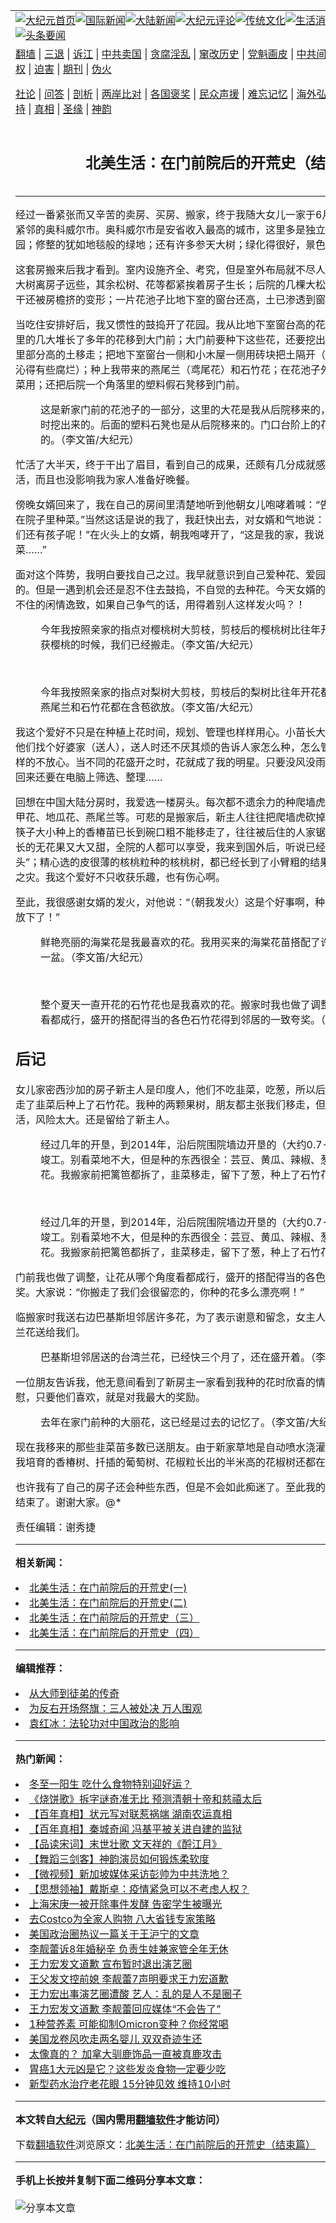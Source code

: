 <a name="1" id="1" target="_blank"></a><span id="1"></span>
<table align=center border="0"><tr><td colspan="2" VALIGN=TOP><a href="https://github.com/ykcpbx327/djy/blob/master/gb/nf1351518.md#1"><img src="https://raw.githubusercontent.com/ykcpbx327/www/master/t/djy/1.jpg" title="大纪元首页" alt="大纪元首页"></a><a href="https://github.com/ykcpbx327/djy/blob/master/gb/n24hr.md#1"><img src="https://raw.githubusercontent.com/ykcpbx327/www/master/t/djy/3.jpg" title="国际新闻" alt="国际新闻"></a><a href="https://github.com/ykcpbx327/djy/blob/master/gb/nsc413.md#1"><img src="https://raw.githubusercontent.com/ykcpbx327/www/master/t/djy/4.jpg" title="大陆新闻" alt="大陆新闻"></a><a href="https://github.com/ykcpbx327/djy/blob/master/gb/news392.md#1"><img src="https://raw.githubusercontent.com/ykcpbx327/www/master/t/djy/5.jpg" title="大纪元评论" alt="大纪元评论"></a><a href="https://github.com/ykcpbx327/djy/blob/master/gb/news2007.md#1"><img src="https://raw.githubusercontent.com/ykcpbx327/www/master/t/djy/6.jpg" title="传统文化" alt="传统文化"></a><a href="https://github.com/ykcpbx327/djy/blob/master/gb/news2008.md#1"><img src="https://raw.githubusercontent.com/ykcpbx327/www/master/t/djy/7.jpg" title="生活消费" alt="生活消费"></a><a href="https://github.com/ykcpbx327/djy/blob/master/gb/ncyule.md#1"><img src="https://raw.githubusercontent.com/ykcpbx327/www/master/t/djy/8.jpg" title="娱乐休闲" alt="娱乐休闲"></a><a href="https://github.com/ykcpbx327/djy/blob/master/gb/nsc1002.md#1"><img src="https://raw.githubusercontent.com/ykcpbx327/www/master/t/djy/9.jpg" title="健康" alt="健康"></a><a href="https://github.com/ykcpbx327/djy/blob/master/gb/nf6092.md#1"><img src="https://raw.githubusercontent.com/ykcpbx327/www/master/t/djy/10a.jpg" title="独家" alt="独家"></a><a href="https://github.com/ykcpbx327/djy/blob/master/gb/nf4514.md#1"><img src="https://raw.githubusercontent.com/ykcpbx327/www/master/t/djy/12a.jpg" title="头条要闻" alt="头条要闻"></a></td></tr>
<tr><td colspan="2" VALIGN=TOP><a target="_blank" href="https://github.com/ykcpbx327/www/blob/master/README.md?zsrh#1">翻墙</a> | <a target="_blank" href="https://github.com/ykcpbx327/djy/blob/master/gb/nf5657.md#1">三退</a> | <a target="_blank" href="https://github.com/ykcpbx327/djy/blob/master/gb/nf6124.md#1">诉江</a> | <a target="_blank" href="https://github.com/ykcpbx327/djy/blob/master/gb/nf1176117.md#1">中共卖国</a> | <a target="_blank" href="https://github.com/ykcpbx327/djy/blob/master/gb/nf5773.md#1">贪腐淫乱</a> | <a target="_blank" href="https://github.com/ykcpbx327/djy/blob/master/gb/nf1176115.md#1">窜改历史</a> | <a target="_blank" href="https://github.com/ykcpbx327/djy/blob/master/gb/nf1176107.md#1">党魁画皮</a> | <a target="_blank" href="https://github.com/ykcpbx327/djy/blob/master/gb/nf1320400.md#1">中共间谍</a> | <a target="_blank" href="https://github.com/ykcpbx327/djy/blob/master/gb/nf1176114.md#1">破坏传统</a> | <a target="_blank" href="https://github.com/ykcpbx327/ntdtv/blob/master/gb/prog447_1.md#1">恶贯满盈</a> | <a target="_blank" href="https://github.com/ykcpbx327/djy/blob/master/gb/ncid278.md#1">人权</a> | <a target="_blank" href="https://github.com/ykcpbx327/djy/blob/master/gb/nf1176111.md#1">迫害</a> | <a target="_blank" href="https://gitlab.com/szzdlab/mh-qikan/blob/master/README.md#1">期刊</a> | <a target="_blank" href="https://github.com/ykcpbx327/djy/blob/master/gb/nf5562.md#1">伪火</a></p><p><a target="_blank" href="https://github.com/ykcpbx327/djy/blob/master/gb/9p.md#1">社论</a> | <a target="_blank" href="https://github.com/ykcpbx327/djy/blob/master/gb/nf4378.md#1">问答</a> | <a target="_blank" href="https://github.com/ykcpbx327/djy/blob/master/gb/nf5792.md#1">剖析</a> | <a target="_blank" href="https://github.com/ykcpbx327/djy/blob/master/gb/nf5735.md#1">两岸比对</a> | <a target="_blank" href="https://github.com/ykcpbx327/djy/blob/master/gb/nf6119.md#1">各国褒奖</a> | <a target="_blank" href="https://github.com/ykcpbx327/djy/blob/master/gb/nf6120.md#1">民众声援</a> | <a target="_blank" href="https://github.com/ykcpbx327/djy/blob/master/gb/nf1188594.md#1">难忘记忆</a> | <a target="_blank" href="https://github.com/ykcpbx327/djy/blob/master/gb/nf3180.md#1">海外弘传</a> | <a target="_blank" href="https://github.com/ykcpbx327/djy/blob/master/gb/nf5410.md#1">万人上访</a> | <a target="_blank" href="https://github.com/ykcpbx327/www/blob/master/README.md?zsrh#1">平台首页</a> | <a target="_blank" href="https://github.com/ykcpbx327/djy/blob/master/gb/nf4386.md#1">支持</a> | <a target="_blank" href="https://github.com/ykcpbx327/djy/blob/master/gb/nf4389.md#1">真相</a> | <a target="_blank" href="https://github.com/ykcpbx327/djy/blob/master/gb/nf5790.md#1">圣缘</a> | <a target="_blank" href="https://github.com/ykcpbx327/djy/blob/master/gb/nf4786.md#1">神韵</a></td></tr>
<tr><td VALIGN=TOP width="626"><h2 align=center>北美生活：在门前院后的开荒史（结束篇）</h2>

<h6></h6>
<hr>
	<p>经过一番紧张而又辛苦的卖房、买房、搬家，终于我随大女儿一家于6月6日搬到了与密西沙加市紧邻的奥科威尔市。奥科威尔市是安省收入最高的城市，这里多是独立屋，家家有漂亮的的花园；修整的犹如地毯般的绿地；还有许多参天大树；绿化得很好，景色很美。</p>
<p>这套房搬来后我才看到。室内设施齐全、考究，但是室外布局就不尽人意了。除了门前三棵参天大树离房子远些，其余松树、花等都紧挨着房子生长；后院的几棵大松树由于紧靠房间，一棵树干还被房檐挤的变形；一片花池子比地下室的窗台还高，土已渗透到窗户里。</p>
<p>当吃住安排好后，我又惯性的鼓捣开了花园。我从比地下室窗台高的花池子着手收拾。把花池子里的几大堆长了多年的花移到大门前；大门前要种下这些花，还要挖出好几块大石头；把花池子里部分高的土移走；把地下室窗台一侧和小木屋一侧用砖块把土隔开（小木屋的木头也已经被土沁得有些腐烂）；种上我带来的燕尾兰（鸢尾花）和石竹花；在花池子外侧留出了点空地，为种韭菜用；还把后院一个角落里的塑料假石凳移到门前。</p>
<figure id="attachment_6503340" aria-describedby="caption-attachment-6503340" style="width: 600px" class="wp-caption aligncenter"><ahref=" https://i.epochtimes.com/assets/uploads/2015/09/1509010123092379-600x450.jpg" target="_blank" rel="noreferrer noopener"></a><figcaption id="caption-attachment-6503340" class="wp-caption-text">这是新家门前的花池子的一部分，这里的大花是我从后院移来的，前面的石头是<ahref="https://github.com/ykcpbx327/djy/blob/master/gb/tag/%E7%A7%8D%E8%8A%B1.md#1">种花</a>时挖出来的。后面的塑料石凳也是从后院移来的。门口台阶上的花是我用花苗搭配的。（李文笛/大纪元）</figcaption></figure>
<p>忙活了大半天，终于干出了眉目，看到自己的成果，还颇有几分成就感。要知道这些都是重体力活，而且也没影响我为家人准备好晚餐。</p>
<p>傍晚女婿回来了，我在自己的房间里清楚地听到他朝女儿咆哮着喊：“告诉她，这是我的家，不能在院子里种菜。”当然这话是说的我了，我赶快出去，对女婿和气地说：“有话好好说，别这样，咱们还有孩子呢！”在火头上的女婿，朝我咆哮开了，“这是我的家，我说了算，不能在院子里种菜……”</p>
<p>面对这个阵势，我明白要找自己之过。我早就意识到自己爱<ahref="https://github.com/ykcpbx327/djy/blob/master/gb/tag/%E7%A7%8D%E8%8A%B1.md#1">种花</a>、爱<ahref="https://github.com/ykcpbx327/djy/blob/master/gb/tag/%E5%9B%AD%E8%89%BA.md#1">园艺</a>的心很重，是应该修去的。但是一遇到机会还是忍不住去鼓捣，不自觉的去种花。今天女婿的火正是在去自己这个按奈不住的闲情逸致，如果自己争气的话，用得着别人这样发火吗？！</p>
<p>
	<figure id="attachment_6503351" aria-describedby="caption-attachment-6503351" style="width: 600px" class="wp-caption aligncenter"><ahref=" https://i.epochtimes.com/assets/uploads/2015/09/1509010123152379-600x450.jpg" target="_blank" rel="noreferrer noopener"></a><figcaption id="caption-attachment-6503351" class="wp-caption-text">今年我按照亲家的指点对樱桃树大剪枝，剪枝后的樱桃树比往年开花都多。可惜当收获樱桃的时候，我们已经搬走。（李文笛/大纪元）</figcaption></figure><br />
	<figure id="attachment_6503363" aria-describedby="caption-attachment-6503363" style="width: 600px" class="wp-caption aligncenter"><ahref=" https://i.epochtimes.com/assets/uploads/2015/09/1509010123032379-600x452.jpg" target="_blank" rel="noreferrer noopener"></a><figcaption id="caption-attachment-6503363" class="wp-caption-text">今年我按照亲家的指点对梨树大剪枝，剪枝后的梨树比往年开花都多。此时，地里的燕尾兰和石竹花都在含苞欲放。（李文笛/大纪元）</figcaption></figure></p>
<p>我这个爱好不只是在种植上花时间，规划、管理也样样用心。小苗长大了，长密了，要想办法给他们找个好婆家（送人），送人时还不厌其烦的告诉人家怎么种，怎么管理，像对嫁出去的姑娘一样的不放心。当不同的花盛开之时，花就成了我的明星。只要没风没雨我总要拿相机照上一番；回来还要在电脑上筛选、整理……</p>
<p>回想在中国大陆分房时，我爱选一楼房头。每次都不遗余力的种爬墙虎、香椿树、无花果树、指甲花、地瓜花、燕尾兰等。可悲的是搬家后，新主人往往把爬墙虎砍掉；开垦的地被填平；当初筷子大小种上的香椿苗已长到碗口粗不能移走了，往往被后住的人家锯掉；当年的小无花果树，长的无花果又大又甜，全院的人都可以享受，我来到国外后，听说已经长到碗口粗了，也被人“杀头”；精心选的皮很薄的核桃粒种的核桃树，都已经长到了小臂粗的结果年龄，三棵树都没逃灭顶之灾。我这个爱好不只收获乐趣，也有伤心啊。</p>
<p>至此，我很感谢女婿的发火，对他说：“（朝我发火）这是个好事啊，种花种菜是闲情逸致，我该放下了！”</p>
<p>
	<figure id="attachment_6503381" aria-describedby="caption-attachment-6503381" style="width: 600px" class="wp-caption aligncenter"><ahref=" https://i.epochtimes.com/assets/uploads/2015/09/1509010122562379-600x450.jpg" target="_blank" rel="noreferrer noopener"></a><figcaption id="caption-attachment-6503381" class="wp-caption-text">鲜艳亮丽的海棠花是我最喜欢的花。我用买来的海棠花苗搭配了许多吊花，这是其中一盆。（李文笛/大纪元）</figcaption></figure><br />
	<figure id="attachment_6503396" aria-describedby="caption-attachment-6503396" style="width: 600px" class="wp-caption aligncenter"><ahref=" https://i.epochtimes.com/assets/uploads/2015/09/1407111901362379-600x452.jpg" target="_blank" rel="noreferrer noopener"></a><figcaption id="caption-attachment-6503396" class="wp-caption-text">整个夏天一直开花的石竹花也是我喜欢的花。搬家时我也做了调整，让花从哪个角度看都成行，盛开的搭配得当的各色石竹花得到邻居的一致夸奖。（李文笛/大纪元）</figcaption></figure></p>
<p><h2>后记</h2>
<p>女儿家密西沙加的房子新主人是印度人，他们不吃韭菜，吃葱，所以后院我给他们留下了葱，移走了韭菜后种上了石竹花。我种的两颗果树，朋友都主张我们移走，但是我感到移走不能保证成活，风险太大。还是留给了新主人。</p>
<p>
	<figure id="attachment_6503415" aria-describedby="caption-attachment-6503415" style="width: 600px" class="wp-caption aligncenter"><ahref=" https://i.epochtimes.com/assets/uploads/2015/09/1509021341402379-600x450.jpg" target="_blank" rel="noreferrer noopener"></a><figcaption id="caption-attachment-6503415" class="wp-caption-text">经过几年的开垦，到2014年，沿后院围院墙边开垦的（大约0.7-0.8米宽）菜地已经竣工。别看菜地不大，但是种的东西很全：芸豆、黄瓜、辣椒、葱、韭菜，还有玉簪花。我搬家前把篱笆都拆了，韭菜移走，留下了葱，种上了石竹花。（李文笛/大纪元）</figcaption></figure><br />
	<figure id="attachment_6503432" aria-describedby="caption-attachment-6503432" style="width: 600px" class="wp-caption aligncenter"><ahref=" https://i.epochtimes.com/assets/uploads/2015/09/1509021341342379-600x449.jpg" target="_blank" rel="noreferrer noopener"></a><figcaption id="caption-attachment-6503432" class="wp-caption-text">经过几年的开垦，到2014年，沿后院围院墙边开垦的（大约0.7-0.8米宽）菜地已经竣工。别看菜地不大，但是种的东西很全：芸豆、黄瓜、辣椒、葱、韭菜，还有玉簪花。我搬家前把篱笆都拆了，韭菜移走，留下了葱，种上了石竹花。（李文笛/大纪元）</figcaption></figure></p>
<p>门前我也做了调整，让花从哪个角度看都成行，盛开的搭配得当的各色石竹花得到邻居的一致夸奖。大家说：“你搬走了我们会很留恋的，你种的花多么漂亮啊！”</p>
<p>临搬家时我送右边巴基斯坦邻居许多花，为了表示谢意和留念，女主人特意买来一盆盛开的台湾兰花送给我们。</p>
<figure id="attachment_6503446" aria-describedby="caption-attachment-6503446" style="width: 600px" class="wp-caption aligncenter"><ahref=" https://i.epochtimes.com/assets/uploads/2015/09/1509012313591693-600x451.jpg" target="_blank" rel="noreferrer noopener"></a><figcaption id="caption-attachment-6503446" class="wp-caption-text">巴基斯坦邻居送的台湾兰花，已经快三个月了，还在盛开着。（李文笛/大纪元）</figcaption></figure>
<p>一位朋友告诉我，他无意间看到了新房主一家看到我种的花时欣喜的情景。听到这个消息我很欣慰，只要他们喜欢，就是对我最大的奖励。</p>
<figure id="attachment_6503461" aria-describedby="caption-attachment-6503461" style="width: 600px" class="wp-caption aligncenter"><ahref=" https://i.epochtimes.com/assets/uploads/2015/09/1407060701242379-600x451.jpg" target="_blank" rel="noreferrer noopener"></a><figcaption id="caption-attachment-6503461" class="wp-caption-text">去年在家门前种的大丽花，这已经是过去的记忆了。（李文笛/大纪元）</figcaption></figure>
<p>现在我移来的那些韭菜苗多数已送朋友。由于新家草地是自动喷水浇灌，不敢贸然挖坑种东西，我培育的香椿树、扦插的葡萄树、花椒粒长出的半米高的花椒树还都在花盆里。</p>
<p>也许我有了自己的房子还会种些东西，但是不会如此痴迷了。至此我的《在门前院后的开荒史》结束了。谢谢大家。@*</p>
<p>责任编辑：谢秀捷</p>
	
<hr>


<strong>相关新闻：</strong>
<li><a href="https://github.com/ykcpbx327/djy/blob/master/gb/14/7/6/n4194193.md#1">北美生活：在门前院后的开荒史(一)</a></li>
<li><a href="https://github.com/ykcpbx327/djy/blob/master/gb/14/7/10/n4197590.md#1">北美生活：在门前院后的开荒史(二)</a></li>
<li><a href="https://github.com/ykcpbx327/djy/blob/master/gb/14/7/12/n4198709.md#1">北美生活：在门前院后的开荒史（三）</a></li>
<li><a href="https://github.com/ykcpbx327/djy/blob/master/gb/14/7/21/n4205185.md#1">北美生活：在门前院后的开荒史（四）</a></li>
<hr>


<strong>编辑推荐：</strong>
<li><a href="https://github.com/upjkzu3674/djy/blob/master/gb/7/4/5/n1669415.md?dfh#1" target="_blank">从大师到徒弟的传奇</a></li><li><a href="https://github.com/tsiac2612/djy/blob/master/gb/18/8/28/n10672735.md#1" target="_blank">为反右开场祭旗：三人被处决 万人围观</a></li><li><a href="https://github.com/tsiac2612/djy/blob/master/gb/19/6/28/n11352966.md#1" target="_blank">袁红冰：法轮功对中国政治的影响</a></li>
<hr>

<strong>热门新闻：</strong>
<li><a href="https://github.com/ykcpbx327/djy/blob/master/gb/21/12/15/n13439208.md#1">冬至一阳生 吃什么食物特别迎好运？</a></li>
<li><a href="https://github.com/ykcpbx327/djy/blob/master/gb/21/12/7/n13421279.md#1">《烧饼歌》拆字谜奇准无比 预测清朝十帝和慈禧太后</a></li>
<li><a href="https://github.com/ykcpbx327/djy/blob/master/gb/21/12/10/n13430091.md#1">【百年真相】状元写对联惹祸端 湖南农运真相</a></li>
<li><a href="https://github.com/ykcpbx327/djy/blob/master/gb/21/12/15/n13439755.md#1">【百年真相】秦城奇闻 冯基平被关进自建的监狱</a></li>
<li><a href="https://github.com/ykcpbx327/djy/blob/master/gb/21/12/11/n13431562.md#1">【品读宋词】末世壮歌 文天祥的《酹江月》</a></li>
<li><a href="https://github.com/ykcpbx327/djy/blob/master/gb/21/12/18/n13445808.md#1">【舞蹈三剑客】神韵演员如何锻炼柔软度</a></li>
<li><a href="https://github.com/ykcpbx327/djy/blob/master/gb/21/12/20/n13448510.md#1">【微视频】新加坡媒体采访彭帅为中共洗地？</a></li>
<li><a href="https://github.com/ykcpbx327/djy/blob/master/gb/21/12/16/n13441768.md#1">【思想领袖】戴斯卓：疫情紧急可以不考虑人权？</a></li>
<li><a href="https://github.com/ykcpbx327/djy/blob/master/gb/21/12/19/n13446060.md#1">上海宋庚一被开除事件发酵 告密学生被曝光</a></li>
<li><a href="https://github.com/ykcpbx327/djy/blob/master/gb/21/12/17/n13442879.md#1">去Costco为全家人购物 八大省钱专家策略</a></li>
<li><a href="https://github.com/ykcpbx327/djy/blob/master/gb/21/12/18/n13445915.md#1">美国政治圈热议一篇关于王沪宁的文章</a></li>
<li><a href="https://github.com/ykcpbx327/djy/blob/master/gb/21/12/18/n13445258.md#1">李靓蕾诉8年婚秘辛 负责生娃兼家管全年无休</a></li>
<li><a href="https://github.com/ykcpbx327/djy/blob/master/gb/21/12/20/n13447910.md#1">王力宏发文道歉 宣布暂时退出演艺圈</a></li>
<li><a href="https://github.com/ykcpbx327/djy/blob/master/gb/21/12/19/n13446422.md#1">王父发文控前媳 李靓蕾7声明要求王力宏道歉</a></li>
<li><a href="https://github.com/ykcpbx327/djy/blob/master/gb/21/12/19/n13446896.md#1">王力宏出事演艺圈遭酸 艺人：乱的是人不是圈子</a></li>
<li><a href="https://github.com/ykcpbx327/djy/blob/master/gb/21/12/20/n13449250.md#1">王力宏发文道歉 李靓蕾回应媒体“不会告了”</a></li>
<li><a href="https://github.com/ykcpbx327/djy/blob/master/gb/21/12/18/n13445254.md#1">1种营养素 可能抑制Omicron变种？你经常喝</a></li>
<li><a href="https://github.com/ykcpbx327/djy/blob/master/gb/21/12/20/n13448121.md#1">美国龙卷风吹走两名婴儿 双双奇迹生还</a></li>
<li><a href="https://github.com/ykcpbx327/djy/blob/master/gb/21/12/20/n13447944.md#1">太像真的？ 加拿大驯鹿饰品一直被真鹿攻击</a></li>
<li><a href="https://github.com/ykcpbx327/djy/blob/master/gb/21/12/17/n13444055.md#1">胃癌1大元凶是它？这些发炎食物一定要少吃</a></li>
<li><a href="https://github.com/ykcpbx327/djy/blob/master/gb/21/12/20/n13447688.md#1">新型药水治疗老花眼 15分钟见效 维持10小时</a></li>
<hr>

<strong>本文转自<a href="https://www.epochtimes.com">大纪元</a>（国内需用<a href="https://github.com/ykcpbx327/www/blob/master/README.md#8">翻墙软件</a>才能访问）</strong><p>下载<a href="https://github.com/ykcpbx327/www/blob/master/README.md#8">翻墙软件</a>浏览原文：<a href="https://www.epochtimes.com/gb/15/9/1/n4517529.htm">北美生活：在门前院后的开荒史（结束篇）</a></p><hr>

<strong>手机上长按并复制下面二维码分享本文章：</strong><br><br><img src="https://chart.apis.google.com/chart?cht=qr&chs=240x240&choe=UTF-8&chld=M|2&chl=https://github.com/ykcpbx327/djy/blob/master/gb/15/9/1/n4517529.md%231" title="分享本文章"></td><td VALIGN=TOP><a href="https://github.com/ykcpbx327/djy/blob/master/gb/16/1/21/n4622075.md?dfh#1" target="_blank"><img src="https://raw.githubusercontent.com/ykcpbx327/djy/master/gb/300/wei-f1.jpg" title="中共的伪火骗局"  alt="中共的伪火骗局"></a><br><a href="https://github.com/ykcpbx327/www/blob/master/README.md?dfh#9" target="_blank"><img src="https://raw.githubusercontent.com/ykcpbx327/djy/master/gb/300/yong-h.jpg" title="永恒的见证"  alt="永恒的见证"></a><br><a href="https://github.com/ykcpbx327/djy/blob/master/gb/13/9/29/n3974789.md?dfh#1" target="_blank"><img src="https://raw.githubusercontent.com/ykcpbx327/djy/master/gb/300/shang-lnz.jpg" title="善良女子被中共投男牢"  alt="善良女子被中共投男牢"></a><br><a href="https://github.com/ykcpbx327/djy/blob/master/gb/16/3/16/n4663449.md?dfh#1" target="_blank"><img src="https://raw.githubusercontent.com/ykcpbx327/djy/master/gb/300/huo-z3.jpg" title="警卫目击活摘器官"  alt="警卫目击活摘器官"></a><br><a href="https://github.com/ykcpbx327/djy/blob/master/gb/16/8/7/n8177641.md?dfh#1" target="_blank"><img src="https://raw.githubusercontent.com/ykcpbx327/djy/master/gb/300/huo-z4.jpg" title="证人描述活摘恐怖"  alt="证人描述活摘恐怖"></a><br><a href="https://github.com/ykcpbx327/djy/blob/master/gb/10/4/19/n2881569.md?dfh#1" target="_blank"><img src="https://raw.githubusercontent.com/ykcpbx327/djy/master/gb/300/huo-z1.jpg" title="揭开活摘器官黑幕"  alt="揭开活摘器官黑幕"></a><br><a href="https://github.com/ykcpbx327/djy/blob/master/gb/10/11/7/n3077476.md?dfh#1" target="_blank"><img src="https://raw.githubusercontent.com/ykcpbx327/djy/master/gb/300/ma-ks.jpg" title="马克思的成魔之路"  alt="马克思的成魔之路"></a><br><a href="https://github.com/ykcpbx327/djy/blob/master/gb/14/6/9/n4173977.md?dfh#1" target="_blank"><img src="https://raw.githubusercontent.com/ykcpbx327/djy/master/gb/300/chang-zs.jpg" title="藏字石 蕴天机"  alt="藏字石 蕴天机"></a><br><a href="https://github.com/ykcpbx327/djy/blob/master/gb/18/5/10/n10381511.md?dfh#1" target="_blank"><img src="https://raw.githubusercontent.com/ykcpbx327/djy/master/gb/300/st1.jpg" title="关注三亿人三退"  alt="关注三亿人三退"></a><br><a href="https://github.com/ykcpbx327/djy/blob/master/gb/18/3/21/n10237682.md?dfh#1" target="_blank"><img src="https://raw.githubusercontent.com/ykcpbx327/djy/master/gb/300/jie-t.jpg" title="解体中共复兴中华"  alt="解体中共复兴中华"></a><br><a href="https://github.com/ykcpbx327/djy/blob/master/gb/9/2/9/n2422991.md?dfh#1" target="_blank"><img src="https://raw.githubusercontent.com/ykcpbx327/djy/master/gb/300/gao-zs.jpg" title="中共迫害良心律师"  alt="中共迫害良心律师"></a><br><a href="https://github.com/ykcpbx327/djy/blob/master/gb/18/12/9/n10900044.md?dfh#1" target="_blank"><img src="https://raw.githubusercontent.com/ykcpbx327/djy/master/gb/300/sj1.jpg" title="三百多万人举报江泽民"  alt="三百多万人举报江泽民"></a><br><a href="https://github.com/ykcpbx327/djy/blob/master/gb/18/8/28/n10672014.md?dfh#1" target="_blank"><img src="https://raw.githubusercontent.com/ykcpbx327/djy/master/gb/300/sj2.jpg" title="这些官员为何起诉江泽民"  alt="这些官员为何起诉江泽民"></a><br><a href="https://github.com/ykcpbx327/djy/blob/master/gb/8/12/18/n2367165.md?dfh#1" target="_blank"><img src="https://raw.githubusercontent.com/ykcpbx327/djy/master/gb/300/liangan.jpg" title="海峡两岸的强烈对比"  alt="海峡两岸的强烈对比"></a><br><a href="https://github.com/ykcpbx327/djy/blob/master/gb/15/12/10/n4593139.md?dfh#1" target="_blank"><img src="https://raw.githubusercontent.com/ykcpbx327/djy/master/gb/300/jia-ndzl.jpg" title="加拿大总理的贺信"  alt="加拿大总理的贺信"></a><br><a href="https://github.com/ykcpbx327/djy/blob/master/gb/11/6/17/n3289382.md?dfh#1" target="_blank"><img src="https://raw.githubusercontent.com/ykcpbx327/djy/master/gb/300/xiao-wd.jpg" title="探寻真相兼听则明"  alt="探寻真相兼听则明"></a><br><a href="https://github.com/ykcpbx327/djy/blob/master/gb/18/10/27/n10812623.md?dfh#1" target="_blank"><img src="https://raw.githubusercontent.com/ykcpbx327/djy/master/gb/300/yindu.jpg" title="印度媒体报道东方"  alt="印度媒体报道东方"></a><br><a href="https://github.com/ykcpbx327/djy/blob/master/gb/18/6/9/n10469652.md?dfh#1" target="_blank"><img src="https://raw.githubusercontent.com/ykcpbx327/djy/master/gb/300/xie-j.jpg" title="不一样的海外校园"  alt="不一样的海外校园"></a><br><a href="https://github.com/ykcpbx327/djy/blob/master/gb/7/4/5/n1669415.md?dfh#1" target="_blank"><img src="https://raw.githubusercontent.com/ykcpbx327/djy/master/gb/300/li-up.jpg" title="从大师到徒弟的传奇"  alt="从大师到徒弟的传奇"></a><br><a href="https://github.com/ykcpbx327/djy/blob/master/gb/17/5/26/n9191512.md?dfh#1" target="_blank"><img src="https://raw.githubusercontent.com/ykcpbx327/djy/master/gb/300/zfl2.jpg" title="亿万人与东方一本奇书"  alt="亿万人与东方一本奇书"></a><br><a href="https://github.com/ykcpbx327/djy/blob/master/gb/13/11/27/n4020290.md?dfh#1" target="_blank"><img src="https://raw.githubusercontent.com/ykcpbx327/djy/master/gb/300/zhen-h.jpg" title="大陆见不到的震撼场面"  alt="大陆见不到的震撼场面"></a><br><a href="https://github.com/ykcpbx327/djy/blob/master/gb/15/7/17/n4482910.md?dfh#1" target="_blank"><img src="https://raw.githubusercontent.com/ykcpbx327/djy/master/gb/300/dalu-sk.jpg" title="人心向善 大陆当初盛况"  alt="人心向善 大陆当初盛况"></a><br><a href="https://github.com/ykcpbx327/djy/blob/master/gb/19/1/5/n10955468.md?dfh#1" target="_blank"><img src="https://raw.githubusercontent.com/ykcpbx327/djy/master/gb/300/zfl1.jpg" title="追寻真理 这书讲什么"  alt="追寻真理 这书讲什么"></a><br><a href="https://github.com/ykcpbx327/www/blob/master/README.md?dfh#1" target="_blank"><img src="https://raw.githubusercontent.com/ykcpbx327/djy/master/gb/300/fq1.jpg" title="下载免费翻墙软件"  alt="下载免费翻墙软件"></a><br></td></tr></table>
